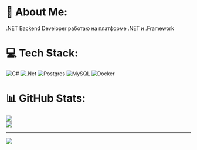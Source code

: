# 💫 About Me:
.NET Backend Developer работаю на платформе .NET и .Framework


# 💻 Tech Stack:
![C#](https://img.shields.io/badge/c%23-%23239120.svg?style=for-the-badge&logo=csharp&logoColor=white) ![.Net](https://img.shields.io/badge/.NET-5C2D91?style=for-the-badge&logo=.net&logoColor=white) ![Postgres](https://img.shields.io/badge/postgres-%23316192.svg?style=for-the-badge&logo=postgresql&logoColor=white) ![MySQL](https://img.shields.io/badge/mysql-4479A1.svg?style=for-the-badge&logo=mysql&logoColor=white) ![Docker](https://img.shields.io/badge/docker-%230db7ed.svg?style=for-the-badge&logo=docker&logoColor=white)
# 📊 GitHub Stats:
![](https://nirzak-streak-stats.vercel.app/?user=Desiderium0&theme=tokyonight&hide_border=true)<br/>
![](https://github-readme-stats.vercel.app/api/top-langs/?username=Desiderium0&theme=tokyonight&hide_border=true&include_all_commits=true&count_private=false&layout=compact)

---
[![](https://visitcount.itsvg.in/api?id=Desiderium0&icon=0&color=0)](https://visitcount.itsvg.in)

<!-- Proudly created with GPRM ( https://gprm.itsvg.in ) -->
